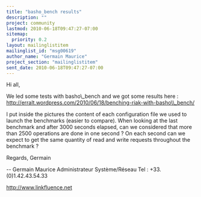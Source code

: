 ```yaml
---
title: "basho_bench results"
description: ""
project: community
lastmod: 2010-06-18T09:47:27-07:00
sitemap:
  priority: 0.2
layout: mailinglistitem
mailinglist_id: "msg00619"
author_name: "Germain Maurice"
project_section: "mailinglistitem"
sent_date: 2010-06-18T09:47:27-07:00
---
```


Hi all,

We led some tests with basho\\_bench and we got some results here :
http://erralt.wordpress.com/2010/06/18/benching-riak-with-basho\\_bench/

I put inside the pictures the content of each configuration file we used 
to launch the benchmarks (easier to compare).
When looking at the last benchmark and after 3000 seconds elapsed, can 
we considered that more than 2500 operations are done in one second ? On 
each second can we expect to get the same quantity of read and write 
requests throughout the benchmark ?


Regards,
Germain

--
Germain Maurice
Administrateur Système/Réseau
Tel : +33.(0)1.42.43.54.33

http://www.linkfluence.net

